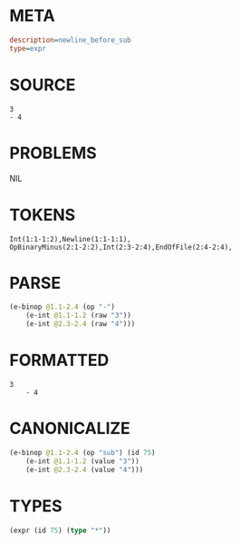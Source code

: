 # META
~~~ini
description=newline_before_sub
type=expr
~~~
# SOURCE
~~~roc
3
- 4
~~~
# PROBLEMS
NIL
# TOKENS
~~~zig
Int(1:1-1:2),Newline(1:1-1:1),
OpBinaryMinus(2:1-2:2),Int(2:3-2:4),EndOfFile(2:4-2:4),
~~~
# PARSE
~~~clojure
(e-binop @1.1-2.4 (op "-")
	(e-int @1.1-1.2 (raw "3"))
	(e-int @2.3-2.4 (raw "4")))
~~~
# FORMATTED
~~~roc
3
	- 4
~~~
# CANONICALIZE
~~~clojure
(e-binop @1.1-2.4 (op "sub") (id 75)
	(e-int @1.1-1.2 (value "3"))
	(e-int @2.3-2.4 (value "4")))
~~~
# TYPES
~~~clojure
(expr (id 75) (type "*"))
~~~
